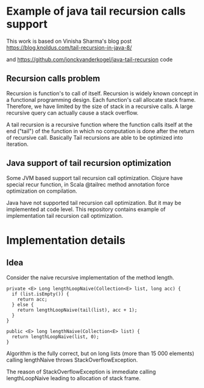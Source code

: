 # Example of java tail recursion calls support

This work is based on Vinisha Sharma's blog post 
https://blog.knoldus.com/tail-recursion-in-java-8/

and https://github.com/jonckvanderkogel/java-tail-recursion code

## Recursion calls problem
Recursion is function's to call of itself.
Recursion is widely known concept in a
functional programming design. 
Each function's call allocate stack frame. 
Therefore, we have limited by the size of stack 
in a recursive calls. 
A large recursive query can actually cause a stack overflow.

A tail recursion is a recursive function where 
the function calls itself at the end ("tail") 
of the function in which no computation is done 
after the return of recursive call.
Basically Tail recursions are able to be optimized 
into iteration.

## Java support of tail recursion optimization
Some JVM based support tail recursion call optimization.
Clojure have special recur function, in Scala @tailrec
method annotation force optimization on compilation. 

Java have not supported tail recursion call optimization.
But it may be implemented at code level. This repository 
contains example of implementation tail recursion call
optimization.

# Implementation details
## Idea
Сonsider the naive recursive implementation of the method 
length.
```
private <E> Long lengthLoopNaive(Collection<E> list, long acc) {
  if (list.isEmpty()) {
    return acc;
  } else {
    return lengthLoopNaive(tail(list), acc + 1);
  }
}

public <E> long lengthNaive(Collection<E> list) {
  return lengthLoopNaive(list, 0);
}
```
Algorithm is the fully correct, 
but on long lists (more than 15 000 elements)
calling lengthNaive throws StackOverflowException.

The reason of StackOverflowException is immediate
calling lengthLoopNaive leading to allocation of 
stack frame.




